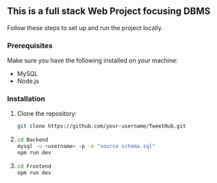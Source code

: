 ## This is a full stack Web Project focusing DBMS

Follow these steps to set up and run the project locally.

### Prerequisites

Make sure you have the following installed on your machine:

- MySQL
- Node.js

### Installation

1. Clone the repository:

   ```bash
   git clone https://github.com/your-username/TweetHub.git 
2. ```bash
   cd Backend   
   mysql -u <username> -p -e "source schema.sql"
   npm run dev 
3. ```bash
   cd Frontend  
   npm run dev
